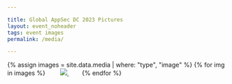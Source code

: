 ```yaml
---

title: Global AppSec DC 2023 Pictures
layout: event_noheader
tags: event images
permalink: /media/

---
```


<section class="member-list">
<div>
{% assign images = site.data.media | where: "type", "image" %}
{% for img in images %}
<a href="{{img.url}}" class="member-logo" target="_blank" style="margin:30px; max-width:250px; max-height:250px;">
<img src="{{img.turl}}" style="max-height: 250px; max-width:250px;"/>
</a>
{% endfor %}
</div>
</section>